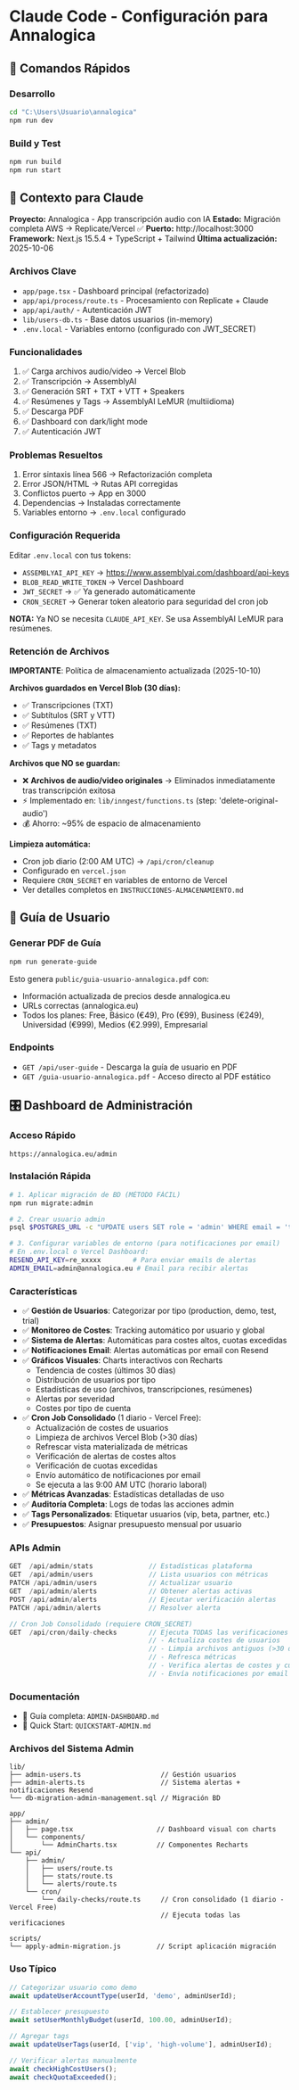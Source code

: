 # Claude Code - Configuración para Annalogica

## 🚀 Comandos Rápidos

### Desarrollo
```bash
cd "C:\Users\Usuario\annalogica"
npm run dev
```

### Build y Test
```bash
npm run build
npm run start
```

## 🔧 Contexto para Claude

**Proyecto:** Annalogica - App transcripción audio con IA
**Estado:** Migración completa AWS → Replicate/Vercel ✅
**Puerto:** http://localhost:3000
**Framework:** Next.js 15.5.4 + TypeScript + Tailwind
**Última actualización:** 2025-10-06

### Archivos Clave
- `app/page.tsx` - Dashboard principal (refactorizado)
- `app/api/process/route.ts` - Procesamiento con Replicate + Claude
- `app/api/auth/` - Autenticación JWT
- `lib/users-db.ts` - Base datos usuarios (in-memory)
- `.env.local` - Variables entorno (configurado con JWT_SECRET)

### Funcionalidades
1. ✅ Carga archivos audio/video → Vercel Blob
2. ✅ Transcripción → AssemblyAI
3. ✅ Generación SRT + TXT + VTT + Speakers
4. ✅ Resúmenes y Tags → AssemblyAI LeMUR (multiidioma)
5. ✅ Descarga PDF
6. ✅ Dashboard con dark/light mode
7. ✅ Autenticación JWT

### Problemas Resueltos
1. Error sintaxis línea 566 → Refactorización completa
2. Error JSON/HTML → Rutas API corregidas
3. Conflictos puerto → App en 3000
4. Dependencias → Instaladas correctamente
5. Variables entorno → `.env.local` configurado

### Configuración Requerida
Editar `.env.local` con tus tokens:
- `ASSEMBLYAI_API_KEY` → https://www.assemblyai.com/dashboard/api-keys
- `BLOB_READ_WRITE_TOKEN` → Vercel Dashboard
- `JWT_SECRET` → ✅ Ya generado automáticamente
- `CRON_SECRET` → Generar token aleatorio para seguridad del cron job

**NOTA:** Ya NO se necesita `CLAUDE_API_KEY`. Se usa AssemblyAI LeMUR para resúmenes.

### Retención de Archivos
**IMPORTANTE**: Política de almacenamiento actualizada (2025-10-10)

**Archivos guardados en Vercel Blob (30 días):**
- ✅ Transcripciones (TXT)
- ✅ Subtítulos (SRT y VTT)
- ✅ Resúmenes (TXT)
- ✅ Reportes de hablantes
- ✅ Tags y metadatos

**Archivos que NO se guardan:**
- ❌ **Archivos de audio/video originales** → Eliminados inmediatamente tras transcripción exitosa
- ⚡ Implementado en: `lib/inngest/functions.ts` (step: 'delete-original-audio')
- 💰 Ahorro: ~95% de espacio de almacenamiento

**Limpieza automática:**
- Cron job diario (2:00 AM UTC) → `/api/cron/cleanup`
- Configurado en `vercel.json`
- Requiere `CRON_SECRET` en variables de entorno de Vercel
- Ver detalles completos en `INSTRUCCIONES-ALMACENAMIENTO.md`

## 📖 Guía de Usuario

### Generar PDF de Guía
```bash
npm run generate-guide
```

Esto genera `public/guia-usuario-annalogica.pdf` con:
- Información actualizada de precios desde annalogica.eu
- URLs correctas (annalogica.eu)
- Todos los planes: Free, Básico (€49), Pro (€99), Business (€249), Universidad (€999), Medios (€2.999), Empresarial

### Endpoints
- `GET /api/user-guide` - Descarga la guía de usuario en PDF
- `GET /guia-usuario-annalogica.pdf` - Acceso directo al PDF estático

## 🎛️ Dashboard de Administración

### Acceso Rápido
```
https://annalogica.eu/admin
```

### Instalación Rápida
```bash
# 1. Aplicar migración de BD (MÉTODO FÁCIL)
npm run migrate:admin

# 2. Crear usuario admin
psql $POSTGRES_URL -c "UPDATE users SET role = 'admin' WHERE email = 'tu-email@annalogica.eu';"

# 3. Configurar variables de entorno (para notificaciones por email)
# En .env.local o Vercel Dashboard:
RESEND_API_KEY=re_xxxxx        # Para enviar emails de alertas
ADMIN_EMAIL=admin@annalogica.eu # Email para recibir alertas
```

### Características
- ✅ **Gestión de Usuarios**: Categorizar por tipo (production, demo, test, trial)
- ✅ **Monitoreo de Costes**: Tracking automático por usuario y global
- ✅ **Sistema de Alertas**: Automáticas para costes altos, cuotas excedidas
- ✅ **Notificaciones Email**: Alertas automáticas por email con Resend
- ✅ **Gráficos Visuales**: Charts interactivos con Recharts
  - Tendencia de costes (últimos 30 días)
  - Distribución de usuarios por tipo
  - Estadísticas de uso (archivos, transcripciones, resúmenes)
  - Alertas por severidad
  - Costes por tipo de cuenta
- ✅ **Cron Job Consolidado** (1 diario - Vercel Free):
  - Actualización de costes de usuarios
  - Limpieza de archivos Vercel Blob (>30 días)
  - Refrescar vista materializada de métricas
  - Verificación de alertas de costes altos
  - Verificación de cuotas excedidas
  - Envío automático de notificaciones por email
  - Se ejecuta a las 9:00 AM UTC (horario laboral)
- ✅ **Métricas Avanzadas**: Estadísticas detalladas de uso
- ✅ **Auditoría Completa**: Logs de todas las acciones admin
- ✅ **Tags Personalizados**: Etiquetar usuarios (vip, beta, partner, etc.)
- ✅ **Presupuestos**: Asignar presupuesto mensual por usuario

### APIs Admin
```typescript
GET  /api/admin/stats              // Estadísticas plataforma
GET  /api/admin/users              // Lista usuarios con métricas
PATCH /api/admin/users             // Actualizar usuario
GET  /api/admin/alerts             // Obtener alertas activas
POST /api/admin/alerts             // Ejecutar verificación alertas
PATCH /api/admin/alerts            // Resolver alerta

// Cron Job Consolidado (requiere CRON_SECRET)
GET  /api/cron/daily-checks        // Ejecuta TODAS las verificaciones diarias:
                                   // - Actualiza costes de usuarios
                                   // - Limpia archivos antiguos (>30 días)
                                   // - Refresca métricas
                                   // - Verifica alertas de costes y cuotas
                                   // - Envía notificaciones por email
```

### Documentación
- 📘 Guía completa: `ADMIN-DASHBOARD.md`
- 🚀 Quick Start: `QUICKSTART-ADMIN.md`

### Archivos del Sistema Admin
```
lib/
├── admin-users.ts                    // Gestión usuarios
├── admin-alerts.ts                   // Sistema alertas + notificaciones Resend
└── db-migration-admin-management.sql // Migración BD

app/
├── admin/
│   ├── page.tsx                     // Dashboard visual con charts
│   └── components/
│       └── AdminCharts.tsx          // Componentes Recharts
└── api/
    ├── admin/
    │   ├── users/route.ts
    │   ├── stats/route.ts
    │   └── alerts/route.ts
    └── cron/
        └── daily-checks/route.ts     // Cron consolidado (1 diario - Vercel Free)
                                      // Ejecuta todas las verificaciones

scripts/
└── apply-admin-migration.js         // Script aplicación migración
```

### Uso Típico
```typescript
// Categorizar usuario como demo
await updateUserAccountType(userId, 'demo', adminUserId);

// Establecer presupuesto
await setUserMonthlyBudget(userId, 100.00, adminUserId);

// Agregar tags
await updateUserTags(userId, ['vip', 'high-volume'], adminUserId);

// Verificar alertas manualmente
await checkHighCostUsers();
await checkQuotaExceeded();
```
